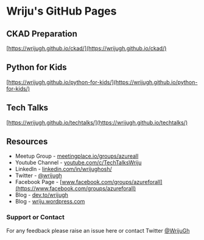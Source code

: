 # Wriju's GitHub Pages

## CKAD Preparation

[https://wrijugh.github.io/ckad/](https://wrijugh.github.io/ckad/)

## Python for Kids

[https://wrijugh.github.io/python-for-kids/](https://wrijugh.github.io/python-for-kids/)

## Tech Talks 

[https://wrijugh.github.io/techtalks/](https://wrijugh.github.io/techtalks/)

## Resources

- Meetup Group - [meetingplace.io/groups/azureall](https://meetingplace.io/groups/azureall)
- Youtube Channel - [youtube.com/c/TechTalksWriju](https://www.youtube.com/c/TechTalksWriju?sub_confirmation=1)
- LinkedIn - [linkedin.com/in/wrijughosh/](https://www.linkedin.com/in/wrijughosh/)
- Twitter - [@wrijugh](https://twitter.com/wrijugh)
- Facebook Page - [www.facebook.com/groups/azureforall](https://www.facebook.com/groups/azureforall)
- Blog - [dev.to/wrijugh](https://dev.to/wrijugh)
- Blog - [wriju.wordpress.com](https://wriju.wordpress.com/)

### Support or Contact

For any feedback please raise an issue here or contact Twitter [@WrijuGh](https://twitter.com/wrijugh)
